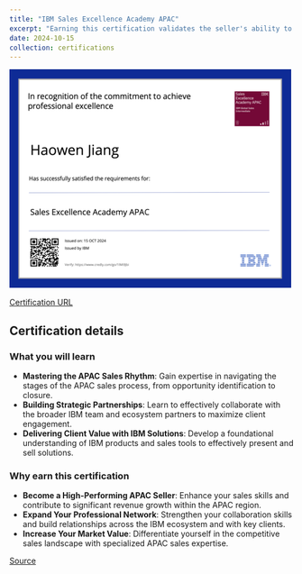 ```yaml
---
title: "IBM Sales Excellence Academy APAC"
excerpt: "Earning this certification validates the seller's ability to effectively leverage the IBM team, navigate the APAC sales process, and deliver client value through foundational product knowledge and sales tool proficiency.<br/><img src='/images/ibm-sales-excellence-academy-apac.png'>"
date: 2024-10-15
collection: certifications
---
```


![](/images/ibm-sales-excellence-academy-apac.png)

[Certification URL](https://www.credly.com/badges/1e38ff69-ffa0-48b6-a50e-d72a54bfff4e/public_url)

## Certification details

### What you will learn

- **Mastering the APAC Sales Rhythm**:  Gain expertise in navigating the stages of the APAC sales process, from opportunity identification to closure.
- **Building Strategic Partnerships**: Learn to effectively collaborate with the broader IBM team and ecosystem partners to maximize client engagement.
- **Delivering Client Value with IBM Solutions**: Develop a foundational understanding of IBM products and sales tools to effectively present and sell solutions.

### Why earn this certification

- **Become a High-Performing APAC Seller**: Enhance your sales skills and contribute to significant revenue growth within the APAC region.
- **Expand Your Professional Network**:  Strengthen your collaboration skills and build relationships across the IBM ecosystem and with key clients.
- **Increase Your Market Value**: Differentiate yourself in the competitive sales landscape with specialized APAC sales expertise.

[Source](https://www.credly.com/badges/1e38ff69-ffa0-48b6-a50e-d72a54bfff4e/public_url)
